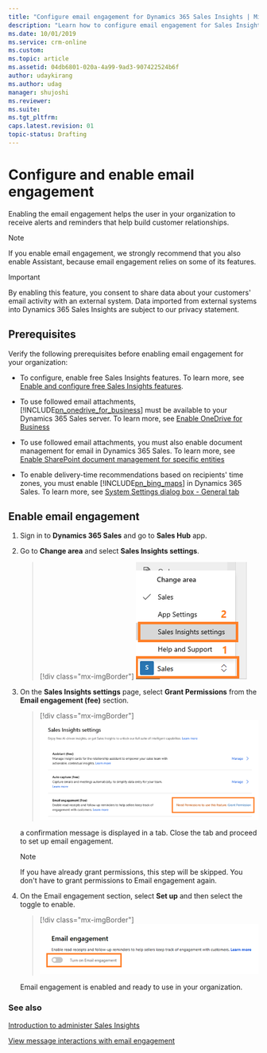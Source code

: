 ```yaml
---
title: "Configure email engagement for Dynamics 365 Sales Insights | MicrosoftDocs"
description: "Learn how to configure email engagement for Sales Insights"
ms.date: 10/01/2019
ms.service: crm-online
ms.custom: 
ms.topic: article
ms.assetid: 04db6801-020a-4a99-9ad3-907422524b6f
author: udaykirang
ms.author: udag
manager: shujoshi
ms.reviewer: 
ms.suite: 
ms.tgt_pltfrm: 
caps.latest.revision: 01
topic-status: Drafting
---
```


# Configure and enable email engagement

Enabling the email engagement helps the user in your organization to receive alerts and reminders that help build customer relationships.

> [!NOTE]
> If you enable email engagement, we strongly recommend that you also enable Assistant, because email engagement relies on some of its features.

> [!IMPORTANT]
> By enabling this feature, you consent to share data about your customers' email activity with an external system. Data imported from external systems into Dynamics 365 Sales Insights are subject to our privacy statement.

## Prerequisites

Verify the following prerequisites before enabling email engagement for your organization:

- To configure, enable free Sales Insights features. To learn more, see [Enable and configure free Sales Insights features](intro-admin-guide-sales-insights.md#enable-and-configure-free-sales-insights-features).
 
- To use followed email attachments, [!INCLUDE[pn_onedrive_for_business](../includes/pn-onedrive-for-business.md)] must be available to your Dynamics 365 Sales server. To learn more, see [Enable OneDrive for Business](/dynamics365/customer-engagement/admin/enable-onedrive-for-business)  

- To use followed email attachments, you must also enable document management for email in Dynamics 365 Sales. To learn more, see [Enable SharePoint document management for specific entities](/dynamics365/customer-engagement/admin/enable-sharepoint-document-management-specific-entities)  

- To enable delivery-time recommendations based on recipients' time zones, you must enable [!INCLUDE[pn_bing_maps](../includes/pn-bing-maps.md)] in Dynamics 365 Sales. To learn more, see [System Settings dialog box - General tab](/dynamics365/customer-engagement/admin/system-settings-dialog-box-general-tab)

## Enable email engagement

1.	Sign in to **Dynamics 365 Sales** and go to **Sales Hub** app.

2.	Go to **Change area** and select **Sales Insights settings**.

    > [!div class="mx-imgBorder"]
    > ![Select Sales Insights settings option](media/si-admin-change-area-sales-insights-settings.png "Select Sales Insights settings option")

3. On the **Sales Insights settings** page, select **Grant Permissions** from the **Email engagement (fee)** section.

    > [!div class="mx-imgBorder"]
    > ![Email engagement grant permissions](media/si-admin-email-engagement-grant-permissions.png "Email engagement grant permissions") <br>

    a confirmation message is displayed in a tab. Close the tab and proceed to set up email engagement.

    > [!NOTE]
    > If you have already grant permissions, this step will be skipped. You don't have to grant permissions to Email engagement again.<br>

4. On the Email engagement section, select **Set up** and then select the toggle to enable. 

    > [!div class="mx-imgBorder"]
    > ![Enable Email engagement](media/si-admin-email-engagement-enable.png "Enable Email engagement") <br>

    Email engagement is enabled and ready to use in your organization. 

### See also

[Introduction to administer Sales Insights](../sales/intro-admin-guide-sales-insights.md)

[View message interactions with email engagement](email-engagement.md)